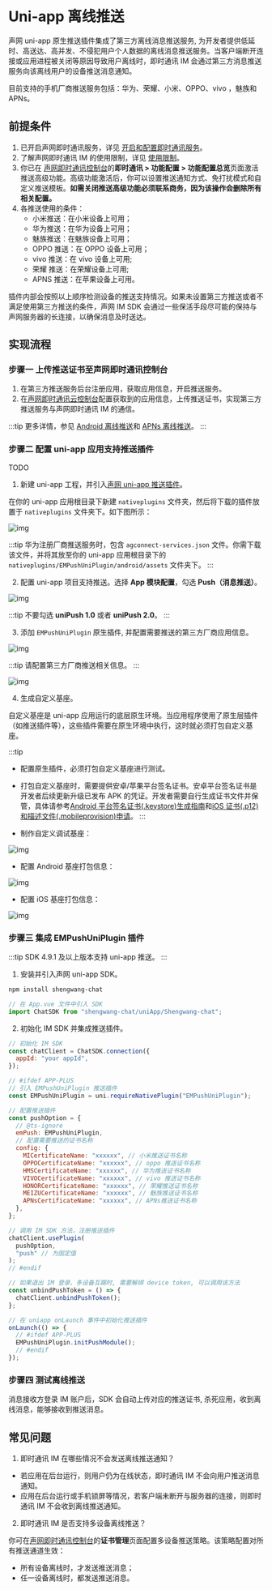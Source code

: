 # Uni-app 离线推送

声网 uni-app 原生推送插件集成了第三方离线消息推送服务, 为开发者提供低延时、高送达、高并发、不侵犯用户个人数据的离线消息推送服务。当客户端断开连接或应用进程被关闭等原因导致用户离线时，即时通讯 IM 会通过第三方消息推送服务向该离线用户的设备推送消息通知。

目前支持的手机厂商推送服务包括：华为、荣耀、小米、OPPO、vivo ，魅族和 APNs。

## 前提条件

1. 已开启声网即时通讯服务，详见 [开启和配置即时通讯服务](/product/enable_and_configure_IM.html)。
2. 了解声网即时通讯 IM 的使用限制，详见 [使用限制](/product/limitation.html)。
3. 你已在 [声网即时通讯控制台](https://console.easemob.com/user/login)的**即时通讯 > 功能配置 > 功能配置总览**页面激活推送高级功能。高级功能激活后，你可以设置推送通知方式、免打扰模式和自定义推送模板。**如需关闭推送高级功能必须联系商务，因为该操作会删除所有相关配置。**
4. 各推送使用的条件：
   - 小米推送：在小米设备上可用；
   - 华为推送：在华为设备上可用；
   - 魅族推送：在魅族设备上可用；
   - OPPO 推送：在 OPPO 设备上可用；
   - vivo 推送：在 vivo 设备上可用;
   - 荣耀 推送：在荣耀设备上可用;
   - APNS 推送：在苹果设备上可用。

插件内部会按照以上顺序检测设备的推送支持情况。如果未设置第三方推送或者不满足使用第三方推送的条件，声网 IM SDK 会通过一些保活手段尽可能的保持与声网服务器的长连接，以确保消息及时送达。

## 实现流程

### 步骤一 上传推送证书至声网即时通讯控制台

1. 在第三方推送服务后台注册应用，获取应用信息，开启推送服务。
2. 在[声网即时通讯云控制台](https://console.easemob.com/user/login)配置获取到的应用信息，上传推送证书，实现第三方推送服务与声网即时通讯 IM 的通信。

:::tip
更多详情，参见 [Android 离线推送](/document/android/push/push_fcm.html)和 [APNs 离线推送](/document/ios/push/push_apns.html)。
:::

### 步骤二 配置 uni-app 应用支持推送插件

TODO

1. 新建 uni-app 工程，并引入[声网 uni-app 推送插件](https://downloadsdk.easemob.com/downloads/WEB_SDK/EMPushUniPlugin_V1.0.0.zip)。

在你的 uni-app 应用根目录下新建 `nativeplugins` 文件夹，然后将下载的插件放置于 `nativeplugins` 文件夹下。如下图所示：

![img](/images/applet/push_tip.png)

:::tip
华为注册厂商推送服务时，包含 `agconnect-services.json` 文件。你需下载该文件，并将其放至你的 uni-app 应用根目录下的 `nativeplugins/EMPushUniPlugin/android/assets` 文件夹下。
:::

2. 配置 uni-app 项目支持推送。选择 **App 模块配置**，勾选 **Push（消息推送）**。

![img](/images/applet/push_tip1.png)

:::tip
不要勾选 **uniPush 1.0** 或者 **uniPush 2.0**。
:::

3. 添加 `EMPushUniPlugin` 原生插件, 并配置需要推送的第三方厂商应用信息。

![img](/images/applet/push_tip2.png)

:::tip
请配置第三方厂商推送相关信息。
:::

![img](/images/applet/push_tip3.png)

4. 生成自定义基座。

自定义基座是 uni-app 应用运行的底层原生环境。当应用程序使用了原生层插件（如推送插件等），这些插件需要在原生环境中执行，这时就必须打包自定义基座。

:::tip

- 配置原生插件，必须打包自定义基座进行测试。
- 打包自定义基座时，需要提供安卓/苹果平台签名证书。安卓平台签名证书是开发者后续更新升级已发布 APK 的凭证。开发者需要自行生成证书文件并保管，具体请参考[Android 平台签名证书(.keystore)生成指南](https://ask.dcloud.net.cn/article/35777)和[iOS 证书(.p12)和描述文件(.mobileprovision)申请](https://ask.dcloud.net.cn/article/152)。
  :::

- 制作自定义调试基座：

![img](/images/applet/push_tip4.png)

- 配置 Android 基座打包信息：

![img](/images/applet/push_tip5.png)

- 配置 iOS 基座打包信息：

![img](/images/applet/push_tip6.png)

### 步骤三 集成 EMPushUniPlugin 插件

:::tip
SDK 4.9.1 及以上版本支持 uni-app 推送。
:::

1. 安装并引入声网 uni-app SDK。

```bash
npm install shengwang-chat
```

```javascript
// 在 App.vue 文件中引入 SDK
import ChatSDK from "shengwang-chat/uniApp/Shengwang-chat";
```

2. 初始化 IM SDK 并集成推送插件。

```javascript
// 初始化 IM SDK
const chatClient = ChatSDK.connection({
  appId: "your appId",
});

// #ifdef APP-PLUS
// 引入 EMPushUniPlugin 推送插件
const EMPushUniPlugin = uni.requireNativePlugin("EMPushUniPlugin");

// 配置推送插件
const pushOption = {
  // @ts-ignore
  emPush: EMPushUniPlugin,
  // 配置需要推送的证书名称
  config: {
    MICertificateName: "xxxxxx", // 小米推送证书名称
    OPPOCertificateName: "xxxxxx", // oppo 推送证书名称
    HMSCertificateName: "xxxxxx", // 华为推送证书名称
    VIVOCertificateName: "xxxxxx", // vivo 推送证书名称
    HONORCertificateName: "xxxxxx", // 荣耀推送证书名称
    MEIZUCertificateName: "xxxxxx", // 魅族推送证书名称
    APNsCertificateName: "xxxxxx", // APNs推送证书名称
  },
};

// 调用 IM SDK 方法，注册推送插件
chatClient.usePlugin(
  pushOption,
  "push" // 为固定值
);
// #endif

// 如果退出 IM 登录、多设备互踢时, 需要解绑 device token, 可以调用该方法
const unbindPushToken = () => {
  chatClient.unbindPushToken();
};

// 在 uniapp onLaunch 事件中初始化推送插件
onLaunch(() => {
  // #ifdef APP-PLUS
  EMPushUniPlugin.initPushModule();
  // #endif
});
```

### 步骤四 测试离线推送

消息接收方登录 IM 账户后，SDK 会自动上传对应的推送证书, 杀死应用，收到离线消息，能够接收到推送消息。

## 常见问题

1. 即时通讯 IM 在哪些情况不会发送离线推送通知？

- 若应用在后台运行，则用户仍为在线状态，即时通讯 IM 不会向用户推送消息通知。
- 应用在后台运行或手机锁屏等情况，若客户端未断开与服务器的连接，则即时通讯 IM 不会收到离线推送通知。

2. 即时通讯 IM 是否支持多设备离线推送？

你可在[声网即时通讯控制台](https://console.easemob.com/user/login)的**证书管理**页面配置多设备推送策略。该策略配置对所有推送通道生效：

- 所有设备离线时，才发送推送消息；
- 任一设备离线时，都发送推送消息。
